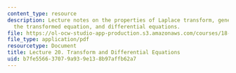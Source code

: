 ```yaml
---
content_type: resource
description: Lecture notes on the properties of Laplace transform, generalized solutions,
  the transformed equation, and differential equations.
file: https://ol-ocw-studio-app-production.s3.amazonaws.com/courses/18-034-honors-differential-equations-spring-2009/b7fe556637079a939e138b97affb62a7_MIT18_034s09_lec20.pdf
file_type: application/pdf
resourcetype: Document
title: Lecture 20. Transform and Differential Equations
uid: b7fe5566-3707-9a93-9e13-8b97affb62a7
---
```

